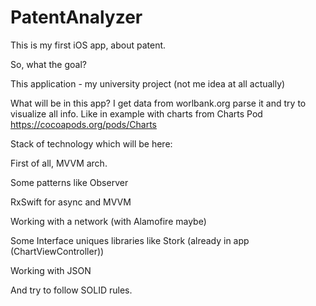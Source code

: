 # PatentAnalyzer
This is my first iOS app, about patent. 

So, what the goal?

This application - my university project (not me idea at all actually)

What will be in this app?
I get data from worlbank.org parse it and try to visualize all info.
Like in example with charts from Charts Pod https://cocoapods.org/pods/Charts

Stack of technology which will be here:
  
  First of all, MVVM arch.
  
  Some patterns like Observer
  
  RxSwift for async and MVVM
  
  Working with a network (with Alamofire maybe)
  
  Some Interface uniques libraries like Stork (already in app (ChartViewController))
  
  Working with JSON
  
  And try to follow SOLID rules.
  

